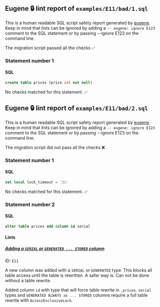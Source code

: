 ## Eugene 🔒 lint report of `examples/E11/bad/1.sql`

This is a human readable SQL script safety report generated by [eugene](https://github.com/kaaveland/eugene).
Keep in mind that lints can be ignored by adding a `-- eugene: ignore E123` comment to the SQL statement
or by passing --ignore E123 on the command line.

The migration script passed all the checks ✅

### Statement number 1
#### SQL
```sql
create table prices (price int not null)
```
No checks matched for this statement. ✅

## Eugene 🔒 lint report of `examples/E11/bad/2.sql`

This is a human readable SQL script safety report generated by [eugene](https://github.com/kaaveland/eugene).
Keep in mind that lints can be ignored by adding a `-- eugene: ignore E123` comment to the SQL statement
or by passing --ignore E123 on the command line.

The migration script did not pass all the checks ❌

### Statement number 1
#### SQL
```sql
set local lock_timeout = '2s'
```
No checks matched for this statement. ✅
### Statement number 2
#### SQL
```sql
alter table prices add column id serial
```
#### Lints

##### [Adding a `SERIAL` or `GENERATED ... STORED` column](https://kaveland.no/eugene/hints/E11/)

ID: `E11`

A new column was added with a `SERIAL` or `GENERATED` type. This blocks all table access until the table is rewritten. A safer way is: Can not be done without a table rewrite.

Added column `id` with type that will force table rewrite  in `.prices`. `serial` types and `GENERATED ALWAYS as ... STORED` columns require a full table rewrite with `AccessExclusiveLock`.
